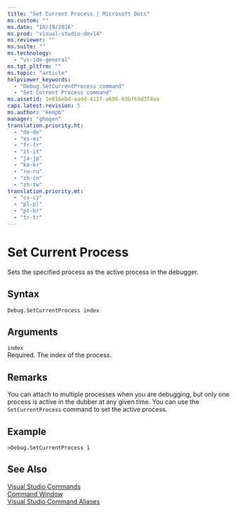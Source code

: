 ```yaml
---
title: "Set Current Process | Microsoft Docs"
ms.custom: ""
ms.date: "10/19/2016"
ms.prod: "visual-studio-dev14"
ms.reviewer: ""
ms.suite: ""
ms.technology: 
  - "vs-ide-general"
ms.tgt_pltfrm: ""
ms.topic: "article"
helpviewer_keywords: 
  - "Debug.SetCurrentProcess command"
  - "Set Current Process command"
ms.assetid: 1e016ebd-aadd-411f-a606-03bf69d3f8aa
caps.latest.revision: 5
ms.author: "kempb"
manager: "ghogen"
translation.priority.ht: 
  - "de-de"
  - "es-es"
  - "fr-fr"
  - "it-it"
  - "ja-jp"
  - "ko-kr"
  - "ru-ru"
  - "zh-cn"
  - "zh-tw"
translation.priority.mt: 
  - "cs-cz"
  - "pl-pl"
  - "pt-br"
  - "tr-tr"
---
```

# Set Current Process
Sets the specified process as the active process in the debugger.  
  
## Syntax  
  
```  
Debug.SetCurrentProcess index  
```  
  
## Arguments  
 `index`  
 Required. The index of the process.  
  
## Remarks  
 You can attach to multiple processes when you are debugging, but only one process is active in the dubber at any given time. You can use the `SetCurrentProcess` command to set the active process.  
  
## Example  
  
```  
>Debug.SetCurrentProcess 1  
```  
  
## See Also  
 [Visual Studio Commands](../reference/visual-studio-commands.md)   
 [Command Window](../reference/command-window.md)   
 [Visual Studio Command Aliases](../reference/visual-studio-command-aliases.md)
